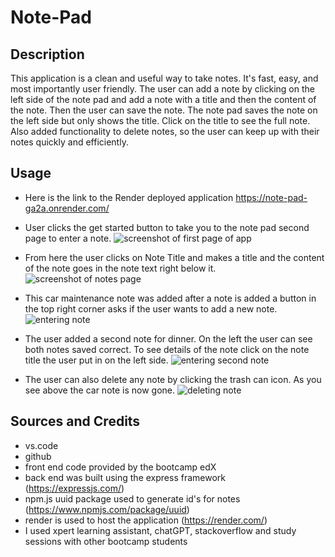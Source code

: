 # Note-Pad

## Description

This application is a clean and useful way to take notes. It's fast, easy, and most importantly user friendly. The user can add a note by clicking on the left side of the note pad and add a note with a title and then the content of the note. Then the user can save the note. The note pad saves the note on the left side but only shows the title. Click on the title to see the full note. Also added functionality to delete notes, so the user can keep up with their notes quickly and efficiently.

## Usage

- Here is the link to the Render deployed application https://note-pad-ga2a.onrender.com/

- User clicks the get started button to take you to the note pad second page to enter a note.
  ![screenshot of first page of app](</public/assets/images/Screenshot 2024-08-13 at 12.39.34 PM.png>)

- From here the user clicks on Note Title and makes a title and the content of the note goes in the note text right below it.
  ![screenshot of notes page](</public/assets/images/Screenshot 2024-08-13 at 12.39.46 PM.png>)

- This car maintenance note was added after a note is added a button in the top right corner asks if the user wants to add a new note.
  ![entering note](</public/assets/images/Screenshot 2024-08-13 at 12.41.00 PM.png>)

- The user added a second note for dinner. On the left the user can see both notes saved correct. To see details of the note click on the note title the user put in on the left side.
  ![entering second note](</public/assets/images/Screenshot 2024-08-13 at 12.42.16 PM.png>)

- The user can also delete any note by clicking the trash can icon. As you see above the car note is now gone.
  ![deleting note](</public/assets/images/Screenshot 2024-08-13 at 12.42.30 PM.png>)

## Sources and Credits

- vs.code
- github
- front end code provided by the bootcamp edX
- back end was built using the express framework (https://expressjs.com/)
- npm.js uuid package used to generate id's for notes (https://www.npmjs.com/package/uuid)
- render is used to host the application (https://render.com/)
- I used xpert learning assistant, chatGPT, stackoverflow and study sessions with other bootcamp students
